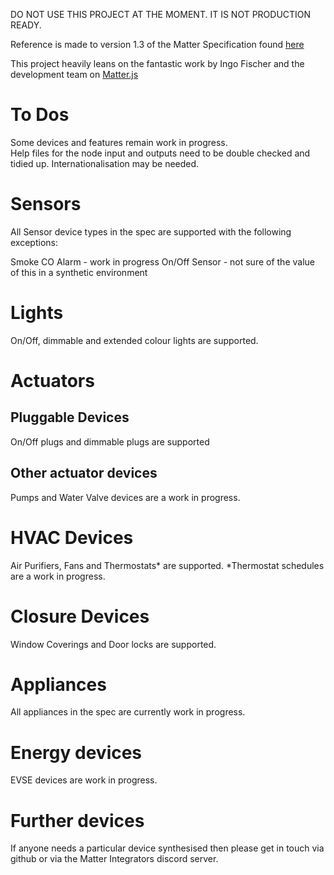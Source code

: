 DO NOT USE THIS PROJECT AT THE MOMENT.  IT IS NOT PRODUCTION READY.


Reference is made to version 1.3 of the Matter Specification found [here](https://csa-iot.org/wp-content/uploads/2024/05/matter-1-3-device-library-specification.pdf)

This project heavily leans on the fantastic work by Ingo Fischer and the development team on [Matter.js](https://github.com/project-chip/matter.js)


# To Dos

Some devices and features remain work in progress.  
Help files for the node input and outputs need to be double checked and tidied up.
Internationalisation may be needed. 

# Sensors

All Sensor device types in the spec are supported with the following exceptions:

Smoke CO Alarm - work in progress
On/Off Sensor - not sure of the value of this in a synthetic environment

# Lights

On/Off, dimmable and extended colour lights are supported.

# Actuators
## Pluggable Devices

On/Off plugs and dimmable plugs are supported 

## Other actuator devices

Pumps and Water Valve devices are a work in progress.  

# HVAC Devices

Air Purifiers, Fans and Thermostats* are supported.
*Thermostat schedules are a work in progress.

# Closure Devices

Window Coverings and Door locks are supported. 

# Appliances

All appliances in the spec are currently work in progress.

# Energy devices

EVSE devices are work in progress. 

# Further devices

If anyone needs a particular device synthesised then please get in touch via github or via the Matter Integrators discord server. 
